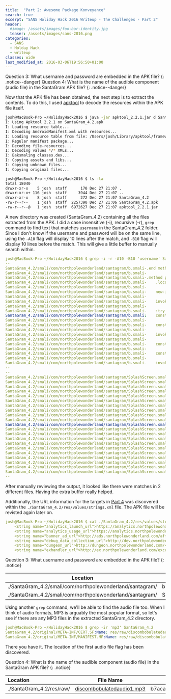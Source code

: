 ```yaml
---
title:  "Part 2: Awesome Package Konveyance"
search: true
excerpt: "SANS Holiday Hack 2016 Writeup - The Challenges - Part 2"
header:
  #image: /assets/images/foo-bar-identity.jpg
  teaser: /assets/images/sans-2016.png
categories:
  - SANS
  - Holday Hack
  - writeup
classes: wide
last_modified_at: 2016-03-06T19:56:50+01:00
---
```


Question 3: What username and password are embedded in the APK file?
{: .notice--danger}
Question 4: What is the name of the audible component (audio file) in the SantaGram APK file?
{: .notice--danger}

Now that the APK file has been obtained, the next step is to extract the contents.  To do this, I used [apktool](https://ibotpeaches.github.io/Apktool/) to decode the resources within the APK file itself.  

```sh
josh@MacBook-Pro ~/HolidayHack2016 $ java -jar apktool_2.2.1.jar d SantaGram_4.2.apk
I: Using Apktool 2.2.1 on SantaGram_4.2.apk
I: Loading resource table...
I: Decoding AndroidManifest.xml with resources...
I: Loading resource table from file: /Users/josh/Library/apktool/framework/1.apk
I: Regular manifest package...
I: Decoding file-resources...
I: Decoding values */* XMLs...
I: Baksmaling classes.dex...
I: Copying assets and libs...
I: Copying unknown files...
I: Copying original files...

josh@MacBook-Pro ~/HolidayHack2016 $ ls -la
total 18040
drwxr-xr-x    5 josh  staff      170 Dec 27 21:07 .
drwxr-xr-x+ 116 josh  staff     3944 Dec 27 21:07 ..
drwxr-xr-x    8 josh  staff      272 Dec 27 21:07 SantaGram_4.2
-rw-r--r--    1 josh  staff  2257390 Dec 27 21:06 SantaGram_4.2.apk
-rw-r--r--@   1 josh  staff  6972627 Dec 27 21:07 apktool_2.2.1.jar
```

A new directory was created (SantaGram_4.2) containing all the files extracted from the APK.  I did a case insensitive (-i), recursive (-r), `grep` command to find text that matches `username` in the SantaGram_4.2 folder.  Since I don't know if the username and password will be on the same line, using the `-A10` flag will display 10 lines after the match, and `-B10` flag will display 10 lines before the match. This will give a little buffer to manually search within.  

```yaml
josh@MacBook-Pro ~/HolidayHack2016 $ grep -i -r -A10 -B10 'username' SantaGram_4.2
--
SantaGram_4.2/smali/com/northpolewonderland/santagram/b.smali-.end method
SantaGram_4.2/smali/com/northpolewonderland/santagram/b.smali-
SantaGram_4.2/smali/com/northpolewonderland/santagram/b.smali-.method public static a(Landroid/content/Context;Ljava/lang/String;)V
SantaGram_4.2/smali/com/northpolewonderland/santagram/b.smali-    .locals 4
SantaGram_4.2/smali/com/northpolewonderland/santagram/b.smali-
SantaGram_4.2/smali/com/northpolewonderland/santagram/b.smali-    new-instance v0, Lorg/json/JSONObject;
SantaGram_4.2/smali/com/northpolewonderland/santagram/b.smali-
SantaGram_4.2/smali/com/northpolewonderland/santagram/b.smali-    invoke-direct {v0}, Lorg/json/JSONObject;-><init>()V
SantaGram_4.2/smali/com/northpolewonderland/santagram/b.smali-
SantaGram_4.2/smali/com/northpolewonderland/santagram/b.smali-    :try_start_0
SantaGram_4.2/smali/com/northpolewonderland/santagram/b.smali:    const-string v1, "username"
SantaGram_4.2/smali/com/northpolewonderland/santagram/b.smali-
SantaGram_4.2/smali/com/northpolewonderland/santagram/b.smali-    const-string v2, "guest"
SantaGram_4.2/smali/com/northpolewonderland/santagram/b.smali-
SantaGram_4.2/smali/com/northpolewonderland/santagram/b.smali-    invoke-virtual {v0, v1, v2}, Lorg/json/JSONObject;->put(Ljava/lang/String;Ljava/lang/Object;)Lorg/json/JSONObject;
SantaGram_4.2/smali/com/northpolewonderland/santagram/b.smali-
SantaGram_4.2/smali/com/northpolewonderland/santagram/b.smali-    const-string v1, "password"
SantaGram_4.2/smali/com/northpolewonderland/santagram/b.smali-
SantaGram_4.2/smali/com/northpolewonderland/santagram/b.smali-    const-string v2, "busyreindeer78"
SantaGram_4.2/smali/com/northpolewonderland/santagram/b.smali-
SantaGram_4.2/smali/com/northpolewonderland/santagram/b.smali-    invoke-virtual {v0, v1, v2}, Lorg/json/JSONObject;->put(Ljava/lang/String;Ljava/lang/Object;)Lorg/json/JSONObject;
--
--
SantaGram_4.2/smali/com/northpolewonderland/santagram/SplashScreen.smali-.end method
SantaGram_4.2/smali/com/northpolewonderland/santagram/SplashScreen.smali-
SantaGram_4.2/smali/com/northpolewonderland/santagram/SplashScreen.smali-.method private postDeviceAnalyticsData()V
SantaGram_4.2/smali/com/northpolewonderland/santagram/SplashScreen.smali-    .locals 4
SantaGram_4.2/smali/com/northpolewonderland/santagram/SplashScreen.smali-
SantaGram_4.2/smali/com/northpolewonderland/santagram/SplashScreen.smali-    new-instance v0, Lorg/json/JSONObject;
SantaGram_4.2/smali/com/northpolewonderland/santagram/SplashScreen.smali-
SantaGram_4.2/smali/com/northpolewonderland/santagram/SplashScreen.smali-    invoke-direct {v0}, Lorg/json/JSONObject;-><init>()V
SantaGram_4.2/smali/com/northpolewonderland/santagram/SplashScreen.smali-
SantaGram_4.2/smali/com/northpolewonderland/santagram/SplashScreen.smali-    :try_start_0
SantaGram_4.2/smali/com/northpolewonderland/santagram/SplashScreen.smali:    const-string v1, "username"
SantaGram_4.2/smali/com/northpolewonderland/santagram/SplashScreen.smali-
SantaGram_4.2/smali/com/northpolewonderland/santagram/SplashScreen.smali-    const-string v2, "guest"
SantaGram_4.2/smali/com/northpolewonderland/santagram/SplashScreen.smali-
SantaGram_4.2/smali/com/northpolewonderland/santagram/SplashScreen.smali-    invoke-virtual {v0, v1, v2}, Lorg/json/JSONObject;->put(Ljava/lang/String;Ljava/lang/Object;)Lorg/json/JSONObject;
SantaGram_4.2/smali/com/northpolewonderland/santagram/SplashScreen.smali-
SantaGram_4.2/smali/com/northpolewonderland/santagram/SplashScreen.smali-    const-string v1, "password"
SantaGram_4.2/smali/com/northpolewonderland/santagram/SplashScreen.smali-
SantaGram_4.2/smali/com/northpolewonderland/santagram/SplashScreen.smali-    const-string v2, "busyreindeer78"
SantaGram_4.2/smali/com/northpolewonderland/santagram/SplashScreen.smali-
SantaGram_4.2/smali/com/northpolewonderland/santagram/SplashScreen.smali-    invoke-virtual {v0, v1, v2}, Lorg/json/JSONObject;->put(Ljava/lang/String;Ljava/lang/Object;)Lorg/json/JSONObject;
--
```

After manually reviewing the output, it looked like there were matches in 2 different files. Having the extra buffer really helped.

Additionally, the URL information for the targets in [Part 4](/challenges/#part-4-my-gosh-it-s-full-of-holes) was discovered within the `./SantaGram_4.2/res/values/strings.xml` file.  The APK file will be revisted again later on.

```yaml
josh@MacBook-Pro ~/HolidayHack2016 $ cat ./SantaGram_4.2/res/values/strings.xml | grep url
    <string name="analytics_launch_url">https://analytics.northpolewonderland.com/report.php?type=launch</string>
    <string name="analytics_usage_url">https://analytics.northpolewonderland.com/report.php?type=usage</string>
    <string name="banner_ad_url">http://ads.northpolewonderland.com/affiliate/C9E380C8-2244-41E3-93A3-D6C6700156A5</string>
    <string name="debug_data_collection_url">http://dev.northpolewonderland.com/index.php</string>
    <string name="dungeon_url">http://dungeon.northpolewonderland.com/</string>
    <string name="exhandler_url">http://ex.northpolewonderland.com/exception.php</string>
```

Question 3: What username and password are embedded in the APK file?
{: .notice}

|Location |File Name| Username      | Password      |
| ------------- | ------------- |:-------------:|-------------:|
|./SantaGram_4.2/smali/com/northpolewonderland/santagram/|b.smali		  | guest         | busyreindeer78|
|./SantaGram_4.2/smali/com/northpolewonderland/santagram/|SplashScreen.smali | guest         | busyreindeer78|


Using another `grep` command, we'll be able to find the audio file too.  When I think of audio formats, MP3 is arguably the most popular format, so let's see if there are any MP3 files in the extracted SantaGram_4.2 directory.

```yaml
josh@MacBook-Pro ~/HolidayHack2016 $ grep -ir 'mp3' SantaGram_4.2
SantaGram_4.2/original/META-INF/CERT.SF:Name: res/raw/discombobulatedaudio1.mp3
SantaGram_4.2/original/META-INF/MANIFEST.MF:Name: res/raw/discombobulatedaudio1.mp3
```

There you have it.  The location of the first audio file flag has been discovered.

Question 4: What is the name of the audible component (audio file) in the SantaGram APK file?
{: .notice}

|Location| File Name | MD5|
|:------------- |:-------------:|:-------------:|
| ./SantaGram_4.2/res/raw/  | [discombobulatedaudio1.mp3](/assets/files/discombobulatedaudio1.mp3) | b7aca2f218c39b997bfd61b83856aed2|

